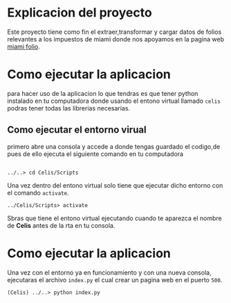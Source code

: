 # Explicacion del proyecto

Este proyecto tiene como fin el extraer,transformar y cargar datos de folios relevantes a los impuestos de miami donde nos apoyamos en la pagina web [miami folio](https://www.miamidade.gov/Apps/PA/PropertySearch/#/).

# Como ejecutar la aplicacion

para hacer uso de la aplicacion lo que tendras es que tener python instalado en tu  computadora donde usando el entono virtual llamado `celis` podras tener todas las librerias necesarias.

## Como ejecutar el entorno virual

primero abre una consola y accede a donde tengas guardado el codigo,de pues de ello ejecuta el siguiente comando en tu computadora
```batch

../..> cd Celis/Scripts
 ```
Una vez dentro del entono virtual solo tiene que ejecutar dicho entorno con el comando `activate`.

 ```batch
 ../Celis/Scripts> activate
```
Sbras que tiene el entono virtual ejecutando cuando te aparezca el nombre de **Celis** antes de la rta en tu consola. 
# Como ejecutar la aplicacion

Una vez con el entorno ya en funcionamiento y con una nueva consola, ejecutaras el archivo `index.py` el cual crear un pagina web en el puerto `500`.

```batch
(Celis) ../..> python index.py
```